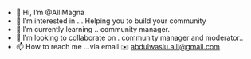 - 👋 Hi, I’m @AlliMagna
- 👀 I’m interested in ... Helping you to build your community 
- 🌱 I’m currently learning .. community manager.
- 💞️ I’m looking to collaborate on . community manager and moderator..
- 📫 How to reach me ...via email ✉️ abdulwasiu.alli@gmail.com

<!---
AlliMagna/AlliMagna is a ✨ special ✨ repository because its `README.md` (this file) appears on your GitHub profile.
You can click the Preview link to take a look at your changes.
--->
